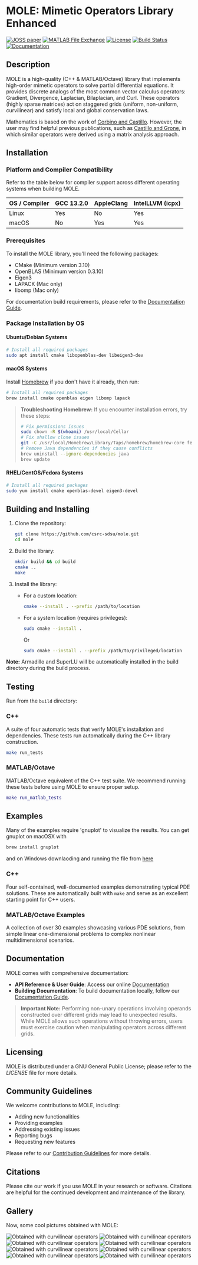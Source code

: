# MOLE: Mimetic Operators Library Enhanced

[![JOSS paper](https://joss.theoj.org/papers/10.21105/joss.06288/status.svg)](https://doi.org/10.21105/joss.06288)
[![MATLAB File Exchange](https://www.mathworks.com/matlabcentral/images/matlab-file-exchange.svg)](https://www.mathworks.com/matlabcentral/fileexchange/124870-mole)
[![License](https://img.shields.io/badge/License-GPLv3-blue.svg)](https://www.gnu.org/licenses/gpl-3.0)
[![Build Status](https://github.com/csrc-sdsu/mole/actions/workflows/ci.yml/badge.svg)](https://github.com/csrc-sdsu/mole/actions/workflows/ci.yml)
[![Documentation](https://readthedocs.org/projects/mole-docs/badge/?version=latest)](https://mole-docs.readthedocs.io/en/latest/)


## Description

MOLE is a high-quality (C++ & MATLAB/Octave) library that implements
high-order mimetic operators to solve partial differential equations.
It provides discrete analogs of the most common vector calculus operators:
Gradient, Divergence, Laplacian, Bilaplacian, and Curl. These operators (highly sparse matrices) act
on staggered grids (uniform, non-uniform, curvilinear) and satisfy local and
global conservation laws.

Mathematics is based on the work of [Corbino and Castillo](https://doi.org/10.1016/j.cam.2019.06.042).
However, the user may find helpful previous publications, such as [Castillo and Grone](https://doi.org/10.1137/S0895479801398025),
in which similar operators were derived using a matrix analysis approach.

## Installation

### Platform and Compiler Compatibility
Refer to the table below for compiler support across different operating systems when building MOLE.

| OS / Compiler | GCC 13.2.0 | AppleClang | IntelLLVM (icpx) |
|---------------|------------|------------|------------------|
| Linux         | Yes        | No         | Yes              |
| macOS         | No         | Yes        | Yes              |

### Prerequisites

To install the MOLE library, you'll need the following packages:

- CMake (Minimum version 3.10)
- OpenBLAS (Minimum version 0.3.10)
- Eigen3
- LAPACK (Mac only)
- libomp (Mac only)

For documentation build requirements, please refer to the [Documentation Guide](https://github.com/csrc-sdsu/mole/blob/master/doc/sphinx/README.md).

### Package Installation by OS

#### Ubuntu/Debian Systems

```bash
# Install all required packages
sudo apt install cmake libopenblas-dev libeigen3-dev
```

#### macOS Systems

Install [Homebrew](https://brew.sh/) if you don't have it already, then run:

```bash
# Install all required packages
brew install cmake openblas eigen libomp lapack
```

> **Troubleshooting Homebrew:** If you encounter installation errors, try these steps:
> ```bash
> # Fix permissions issues
> sudo chown -R $(whoami) /usr/local/Cellar
> # Fix shallow clone issues
> git -C /usr/local/Homebrew/Library/Taps/homebrew/homebrew-core fetch --unshallow
> # Remove Java dependencies if they cause conflicts
> brew uninstall --ignore-dependencies java
> brew update
> ```

#### RHEL/CentOS/Fedora Systems

```bash
# Install all required packages
sudo yum install cmake openblas-devel eigen3-devel
```

## Building and Installing

1. Clone the repository:
   ```bash
   git clone https://github.com/csrc-sdsu/mole.git
   cd mole
   ```

2. Build the library:
   ```bash
   mkdir build && cd build
   cmake ..
   make
   ```

3. Install the library:
   - For a custom location:
     ```bash
     cmake --install . --prefix /path/to/location
     ```
   - For a system location (requires privileges):
     ```bash
     sudo cmake --install .
     ```
     Or
     ```bash
     sudo cmake --install . --prefix /path/to/privileged/location
     ```

**Note:** Armadillo and SuperLU will be automatically installed in the build directory during the build process.

## Testing

Run from the `build` directory:

### C++

A suite of four automatic tests that verify MOLE's installation and dependencies. These tests run automatically during the C++ library construction.

```bash
make run_tests
```

### MATLAB/Octave

MATLAB/Octave equivalent of the C++ test suite. We recommend running these tests before using MOLE to ensure proper setup.

```matlab
make run_matlab_tests
```

## Examples

Many of the examples require 'gnuplot' to visualize the results. You can get gnuplot on macOSX with 
```bash
brew install gnuplot
```
and on Windows downlaoding and running the file from [here](https://sourceforge.net/projects/gnuplot/files/gnuplot/6.0.2/gp602-win64-mingw.exe/download)

### C++

Four self-contained, well-documented examples demonstrating typical PDE solutions. These are automatically built with `make` and serve as an excellent starting point for C++ users.

### MATLAB/Octave Examples

A collection of over 30 examples showcasing various PDE solutions, from simple linear one-dimensional problems to complex nonlinear multidimensional scenarios.

## Documentation

MOLE comes with comprehensive documentation:

- **API Reference & User Guide**: Access our online [Documentation](https://mole-docs.readthedocs.io/en/latest/)
- **Building Documentation**: To build documentation locally, follow our [Documentation Guide](https://github.com/csrc-sdsu/mole/blob/master/doc/sphinx/README.md).

> **Important Note:** Performing non-unary operations involving operands constructed over different grids may lead to unexpected results. While MOLE allows such operations without throwing errors, users must exercise caution when manipulating operators across different grids.

## Licensing

MOLE is distributed under a GNU General Public License; please refer to the _LICENSE_
file for more details.

## Community Guidelines

We welcome contributions to MOLE, including:
- Adding new functionalities
- Providing examples
- Addressing existing issues
- Reporting bugs
- Requesting new features

Please refer to our [Contribution Guidelines](https://github.com/csrc-sdsu/mole/blob/master/CONTRIBUTING.md) for more details.

## Citations

Please cite our work if you use MOLE in your research or software.
Citations are helpful for the continued development and maintenance of the library.

## Gallery

Now, some cool pictures obtained with MOLE:

![Obtained with curvilinear operators](doc/assets/img/4thOrder.png)
![Obtained with curvilinear operators](doc/assets/img/4thOrder2.png)
![Obtained with curvilinear operators](doc/assets/img/4thOrder3.png)
![Obtained with curvilinear operators](doc/assets/img/grid2.png)
![Obtained with curvilinear operators](doc/assets/img/grid.png)
![Obtained with curvilinear operators](doc/assets/img/WavyGrid.png)
![Obtained with curvilinear operators](doc/assets/img/wave2D.png)
![Obtained with curvilinear operators](doc/assets/img/burgers.png)
